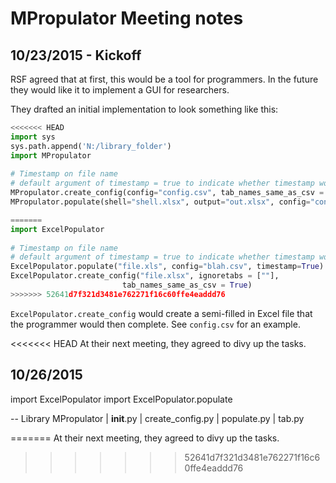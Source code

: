 # MPropulator Meeting notes #

## 10/23/2015 - Kickoff ##

RSF agreed that at first, this would be a tool for programmers. In the future they would like it to implement a GUI for researchers.

They drafted an initial implementation to look something like this:

```python
<<<<<<< HEAD
import sys
sys.path.append('N:/library_folder')
import MPropulator
	
# Timestamp on file name
# default argument of timestamp = true to indicate whether timestamp would be included in file name
MPropulator.create_config(config="config.csv", tab_names_same_as_csv = True) # optional shell for config file
MPropulator.populate(shell="shell.xlsx", output="out.xlsx", config="config.csv", timestamp=True)

=======
import ExcelPopulator
	
# Timestamp on file name
# default argument of timestamp = true to indicate whether timestamp would be included in file name
ExcelPopulator.populate("file.xls", config="blah.csv", timestamp=True)
ExcelPopulator.create_config("file.xlsx", ignoretabs = [""],
                         tab_names_same_as_csv = True)
>>>>>>> 52641d7f321d3481e762271f16c60ffe4eaddd76
```

`ExcelPopulator.create_config` would create a semi-filled in Excel file that the programmer would then complete. See `config.csv` for an example.

<<<<<<< HEAD
At their next meeting, they agreed to divy up the tasks.

## 10/26/2015 ##

import ExcelPopulator
import ExcelPopulator.populate


--
Library
	MPropulator
		| __init__.py
		| create_config.py
		| populate.py
		| tab.py






=======
At their next meeting, they agreed to divy up the tasks.
>>>>>>> 52641d7f321d3481e762271f16c60ffe4eaddd76
